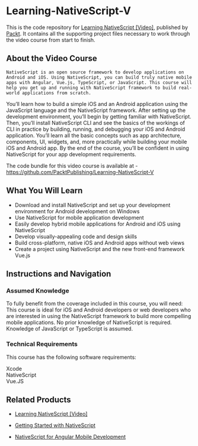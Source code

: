 # Learning-NativeScript-V
This is the code repository for [Learning NativeScript [Video]](https://www.packtpub.com/application-development/learning-nativescript-video), published by [Packt](https://www.packtpub.com/?utm_source=github). It contains all the supporting project files necessary to work through the video course from start to finish.
## About the Video Course
 	NativeScript is an open source framework to develop applications on Android and iOS. Using NativeScript, you can build truly native mobile apps with Angular, Vue.js, TypeScript, or JavaScript. This course will help you get up and running with NativeScript framework to build real-world applications from scratch.
You’ll learn how to build a simple iOS and an Android application using the JavaScript language and the NativeScript framework. After setting up the development environment, you’ll begin by getting familiar with NativeScript. Then, you’ll install NativeScript CLI and see the basics of the workings of CLI in practice by building, running, and debugging your iOS and Android application.
You’ll learn all the basic concepts such as app architecture, components, UI, widgets, and, more practically while building your mobile iOS and Android app. By the end of the course, you’ll be confident in using NativeScript for your app development requirements.

The code bundle for this video course is available at - https://github.com/PacktPublishing/Learning-NativeScript-V

<H2>What You Will Learn</H2>
<DIV class=book-info-will-learn-text>
<UL>
<LI> Download and install NativeScript and set up your development environment for Android development on Windows
<LI> Use NativeScript for mobile application development
<LI> Easily develop hybrid mobile applications for Android and iOS using NativeScript
<LI> Develop visually-appealing code and design skills
<LI> Build cross-platform, native iOS and Android apps without web views
<LI> Create a project using NativeScript and the new front-end framework Vue.js </UL></DIV>

## Instructions and Navigation
### Assumed Knowledge
To fully benefit from the coverage included in this course, you will need:<br/>
This course is ideal for iOS and Android developers or web developers who are interested in using the NativeScript framework to build more compelling mobile applications. No prior knowledge of NativeScript is required. Knowledge of JavaScript or TypeScript is assumed.

### Technical Requirements
This course has the following software requirements:<br/>

Xcode <br/>
NativeScript <br/>
Vue.JS <br/>


## Related Products
* [Learning NativeScript [Video]](https://www.packtpub.com/application-development/learning-nativescript-video)

* [Getting Started with NativeScript](https://www.packtpub.com/web-development/getting-started-nativescript)

* [NativeScript for Angular Mobile Development](https://www.packtpub.com/web-development/nativescript-angular-mobile-development)
